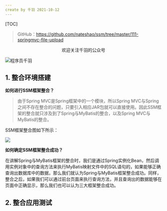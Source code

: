```yaml
---
create by 千羽 2021-10-12
---
```


[TOC]

> GitHub：https://github.com/nateshao/ssm/tree/master/111-springmvc-file-upload
>

<center>欢迎关注千羽的公众号</center>

![程序员千羽](https://gitee.com/nateshao/images/raw/master/img/20211021102040.jpg)

## 1. 整合环境搭建  

**如何进行SSM框架整合？**

> 由于Spring MVC是Spring框架中的一个模块，所以Spring MVC与Spring之间不存在整合的问题，只要引入相应JAR包就可以直接使用。因此SSM框架的整合就只涉及到了Spring与MyBatis的整合，以及Spring MVC与MyBatis的整合。

SSM框架整合图如下所示：

![](https://gitee.com/nateshao/images/raw/master/img/20211022215941.png)

**如何确定SSM框架整合成功？**

​     在讲解Spring与MyBatis框架的整合时，我们是通过Spring实例化Bean，然后调用实例对象中的查询方法来执行MyBatis映射文件中的SQL语句的，如果能够正确查询出数据库中的数据，那么我们就认为Spring与MyBatis框架整合成功。同样，整合之后，如果我们可以通过前台页面来执行查询方法，并且查询出的数据能够在页面中正确显示，那么我们也可以认为三大框架整合成功。









## 2. 整合应用测试 

